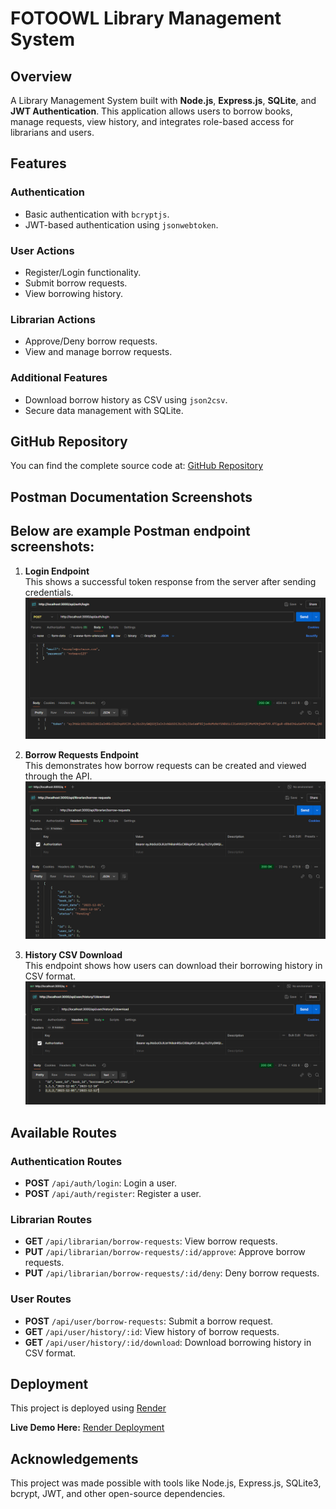 # FOTOOWL Library Management System

## Overview

A Library Management System built with **Node.js**, **Express.js**, **SQLite**, and **JWT Authentication**. This application allows users to borrow books, manage requests, view history, and integrates role-based access for librarians and users.

## Features

### Authentication

- Basic authentication with `bcryptjs`.
- JWT-based authentication using `jsonwebtoken`.

### User Actions

- Register/Login functionality.
- Submit borrow requests.
- View borrowing history.

### Librarian Actions

- Approve/Deny borrow requests.
- View and manage borrow requests.

### Additional Features

- Download borrow history as CSV using `json2csv`.
- Secure data management with SQLite.

## GitHub Repository

You can find the complete source code at: [GitHub Repository](https://github.com/PITTAJAGADEESH/fotoowl-library-task)

## Postman Documentation Screenshots

## Below are example Postman endpoint screenshots:

1. **Login Endpoint**  
   This shows a successful token response from the server after sending credentials.  
   ![Login Screenshot](./images/login.png)

2. **Borrow Requests Endpoint**  
   This demonstrates how borrow requests can be created and viewed through the API.  
   ![Borrow Requests Screenshot](./images/borrow_requests.png)

3. **History CSV Download**  
   This endpoint shows how users can download their borrowing history in CSV format.  
   ![History CSV Screenshot](./images/download_csv.png)

## Available Routes

### Authentication Routes

- **POST** `/api/auth/login`: Login a user.
- **POST** `/api/auth/register`: Register a user.

### Librarian Routes

- **GET** `/api/librarian/borrow-requests`: View borrow requests.
- **PUT** `/api/librarian/borrow-requests/:id/approve`: Approve borrow requests.
- **PUT** `/api/librarian/borrow-requests/:id/deny`: Deny borrow requests.

### User Routes

- **POST** `/api/user/borrow-requests`: Submit a borrow request.
- **GET** `/api/user/history/:id`: View history of borrow requests.
- **GET** `/api/user/history/:id/download`: Download borrowing history in CSV format.

## Deployment

This project is deployed using [Render](https://render.com)

**Live Demo Here:** [Render Deployment](https://fotoowl-library-task.onrender.com)

## Acknowledgements

This project was made possible with tools like Node.js, Express.js, SQLite3, bcrypt, JWT, and other open-source dependencies.
